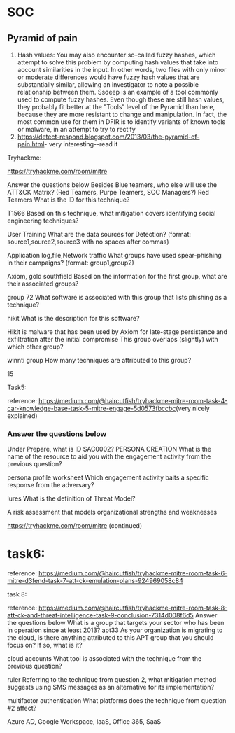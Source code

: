# SOC

## Pyramid of pain

1. Hash values: You may also encounter so-called fuzzy hashes, which attempt to solve this problem by computing hash values that take into account similarities in the input.  In other words, two files with only minor or moderate differences would have fuzzy hash values that are substantially similar, allowing an investigator to note a possible relationship between them.  Ssdeep is an example of a tool commonly used to compute fuzzy hashes.  Even though these are still hash values, they probably fit better at the "Tools" level of the Pyramid than here, because they are more resistant to change and manipulation.  In fact, the most common use for them in DFIR is to identify variants of known tools or malware, in an attempt to try to rectify 
2. <https://detect-respond.blogspot.com/2013/03/the-pyramid-of-pain.html>- very interesting--read it

Tryhackme:

<https://tryhackme.com/room/mitre>



Answer the questions below
Besides Blue teamers, who else will use the ATT&CK Matrix? (Red Teamers, Purpe Teamers, SOC Managers?)
Red Teamers
What is the ID for this technique?

T1566
Based on this technique, what mitigation covers identifying social engineering techniques?

User Training
What are the data sources for Detection? (format: source1,source2,source3 with no spaces after commas)

Application log,file,Network traffic
What groups have used spear-phishing in their campaigns? (format: group1,group2)

Axiom, gold southfield
Based on the information for the first group, what are their associated groups?

group 72
What software is associated with this group that lists phishing as a technique?

hikit
What is the description for this software?

Hikit is malware that has been used by Axiom for late-stage persistence and exfiltration after the initial compromise
This group overlaps (slightly) with which other group?

winnti group
How many techniques are attributed to this group?

15



Task5:

reference: <https://medium.com/@haircutfish/tryhackme-mitre-room-task-4-car-knowledge-base-task-5-mitre-engage-5d0573fbccbc>(very nicely explained)

### Answer the questions below
Under Prepare, what is ID SAC0002?
PERSONA CREATION
What is the name of the resource to aid you with the engagement activity from the previous question?

persona profile worksheet
Which engagement activity baits a specific response from the adversary?

lures
What is the definition of Threat Model?

A risk assessment that models organizational strengths and weaknesses 

<https://tryhackme.com/room/mitre> (continued)

# task6:


reference: <https://medium.com/@haircutfish/tryhackme-mitre-room-task-6-mitre-d3fend-task-7-att-ck-emulation-plans-924969058c84>

task 8:

reference:
<https://medium.com/@haircutfish/tryhackme-mitre-room-task-8-att-ck-and-threat-intelligence-task-9-conclusion-7314d008f6d5>
Answer the questions below
What is a group that targets your sector who has been in operation since at least 2013?
apt33
As your organization is migrating to the cloud, is there anything attributed to this APT group that you should focus on? If so, what is it?

cloud accounts
What tool is associated with the technique from the previous question?

ruler
Referring to the technique from question 2, what mitigation method suggests using SMS messages as an alternative for its implementation?

multifactor authentication
What platforms does the technique from question #2 affect?

Azure AD, Google Workspace, IaaS, Office 365, SaaS





